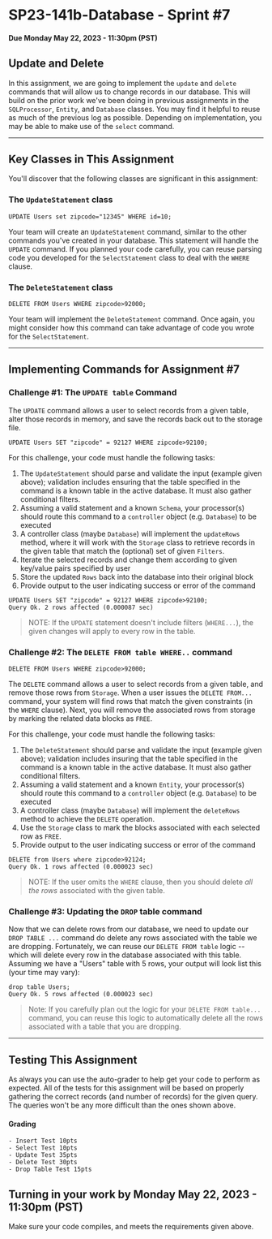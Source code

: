 # SP23-141b-Database - Sprint #7
#### Due Monday May 22, 2023 - 11:30pm (PST)

## Update and Delete 

In this assignment, we are going to implement the `update` and `delete` commands that will allow us to change records in our database. This will build on the prior work we've been doing in previous assignments in the `SQLProcessor`, `Entity`, and `Database` classes. You may find it helpful to reuse as much of the previous log as possible. Depending on implementation, you may be able to make use of the `select` command.

<hr>

## Key Classes in This Assignment 

You'll discover that the following classes are significant in this assignment:


### The `UpdateStatement` class

```
UPDATE Users set zipcode="12345" WHERE id=10;
```

Your team will create an `UpdateStatement` command, similar to the other commands you've created in your database. This statement will handle the `UPDATE` command. If you planned your code carefully, you can reuse parsing code you developed for the `SelectStatement` class to deal with the `WHERE` clause. 


### The `DeleteStatement` class

```
DELETE FROM Users WHERE zipcode>92000;
```

Your team will implement the `DeleteStatement` command. Once again, you might consider how this command can take advantage of code you wrote for the `SelectStatement`. 


<hr>

## Implementing Commands for Assignment #7

### Challenge #1:  The `UPDATE table` Command

The `UPDATE` command allows a user to select records from a given table, alter those records in memory, and save the records back out to the storage file.     

```
UPDATE Users SET "zipcode" = 92127 WHERE zipcode>92100;
```
 
For this challenge, your code must handle the following tasks:

1. The `UpdateStatement` should parse and validate the input (example given above); validation includes ensuring that the table specified in the command is a known table in the active database. It must also gather conditional filters.
2. Assuming a valid statement and a known `Schema`, your processor(s) should route this command to a `controller` object (e.g. `Database`) to be executed
3. A controller class (maybe `Database`) will implement the `updateRows` method, where it will work with the `Storage` class to retrieve records in the given table that match the (optional) set of given `Filters`. 
4. Iterate the selected records and change them according to given key/value pairs specified by user
5. Store the updated `Rows` back into the database into their original block
6. Provide output to the user indicating success or error of the command

```
UPDATE Users SET "zipcode" = 92127 WHERE zipcode>92100;
Query Ok. 2 rows affected (0.000087 sec)
```

> NOTE: If the `UPDATE` statement doesn't include filters (`WHERE...`), the given changes will apply to every row in the table.


### Challenge #2:  The `DELETE FROM table WHERE..` command

```
DELETE FROM Users WHERE zipcode>92000;
```

The `DELETE` command allows a user to select records from a given table, and remove those rows from `Storage`.   When a user issues the `DELETE FROM...`  command, your system will find rows that match the given constraints (in the `WHERE` clause). Next, you will remove the associated rows from storage by marking the related data blocks as `FREE`.    

For this challenge, your code must handle the following tasks:

1. The `DeleteStatement` should parse and validate the input (example given above); validation includes insuring that the table specified in the command is a known table in the active database. It must also gather conditional filters.
2. Assuming a valid statement and a known `Entity`, your processor(s) should route this command to a `controller` object (e.g. `Database`) to be executed
3. A controller class (maybe `Database`) will implement the `deleteRows` method to achieve the `DELETE` operation.
5. Use the `Storage` class to mark the blocks associated with each selected row as `FREE`. 
6. Provide output to the user indicating success or error of the command

```
DELETE from Users where zipcode>92124;
Query Ok. 1 rows affected (0.000023 sec)
```

> NOTE: If the user omits the `WHERE` clause, then you should delete _all the rows_ associated with the given table. 

### Challenge #3:  Updating the `DROP` table command

Now  that we can delete rows from our database, we need to update our `DROP TABLE ...` command do delete any rows associated with the table we are dropping. Fortunately, we can reuse our `DELETE FROM table` logic -- which will delete every row in the database associated with this table.  Assuming we have a "Users" table with 5 rows, your output will look list this (your time may vary):

```
drop table Users;
Query Ok. 5 rows affected (0.000023 sec)
```
> Note:  If you carefully plan out the logic for your `DELETE FROM table...` command, you can reuse this logic to automatically delete all the rows associated with a table that you are dropping. 

<hr>

## Testing This Assignment

As always you can use the auto-grader to help get your code to perform as expected.  All of the tests for this assignment will be based on properly gathering the correct records (and number of records) for the given query. The queries won't be any more difficult than the ones shown above.

#### Grading
```
- Insert Test 10pts
- Select Test 10pts
- Update Test 35pts
- Delete Test 30pts
- Drop Table Test 15pts
```

## Turning in your work  by Monday May 22, 2023 - 11:30pm (PST)

Make sure your code compiles, and meets the requirements given above.

